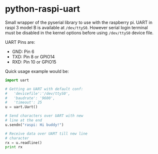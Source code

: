 # python-raspi-uart

Small wrapper of the pyserial library to use with the raspberry pi. UART in raspi 3 model B is available at `/dev/ttyS0`. However serial login terminal must be disabled in the kernel options before using `/dev/ttyS0` device file.

UART Pins are:
* GND: Pin  6
* TXD: Pin  8 or GPIO14
* RXD: Pin 10 or GPIO15

Quick usage example would be:

```python
import uart

# Getting an UART with default conf:
#   'devicefile':'/dev/ttyS0', 
#   'baudrate': '9600',
#   'timeout': 25
u = uart.Uart()

# Send characters over UART with new
# line at the end
u.sendn("raspi: Hi buddy!")

# Receive data over UART till new line
# character
rx = u.readline()
print rx
```
